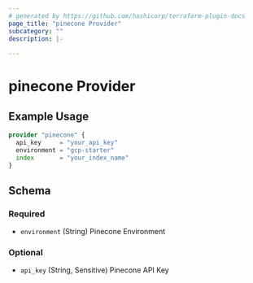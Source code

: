 ```yaml
---
# generated by https://github.com/hashicorp/terraform-plugin-docs
page_title: "pinecone Provider"
subcategory: ""
description: |-
  
---
```


# pinecone Provider



## Example Usage

```terraform
provider "pinecone" {
  api_key     = "your_api_key"
  environment = "gcp-starter"
  index       = "your_index_name"
}
```

<!-- schema generated by tfplugindocs -->
## Schema

### Required

- `environment` (String) Pinecone Environment

### Optional

- `api_key` (String, Sensitive) Pinecone API Key
